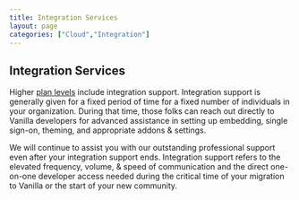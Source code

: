 ```yaml
---
title: Integration Services
layout: page
categories: ["Cloud","Integration"]
---
```


## Integration Services

Higher [plan levels](http://vanillaforums.com/plans) include integration support. Integration support is generally given for a fixed period of time for a fixed number of individuals in your organization. During that time, those folks can reach out directly to Vanilla developers for advanced assistance in setting up embedding, single sign-on, theming, and appropriate addons & settings.

We will continue to assist you with our outstanding professional support even after your integration support ends. Integration support refers to the elevated frequency, volume, & speed of communication and the direct one-on-one developer access needed during the critical time of your migration to Vanilla or the start of your new community.
